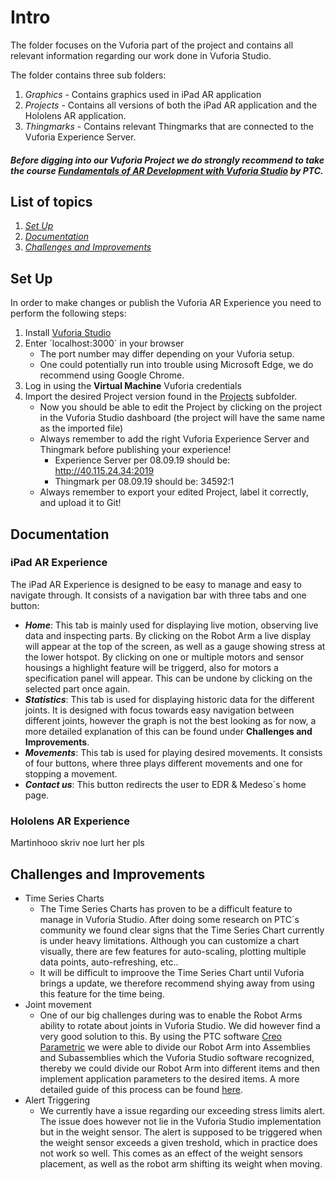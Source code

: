 # Intro
The folder focuses on the Vuforia part of the project and contains all relevant information regarding our work done in Vuforia Studio.

The folder contains three sub folders:
1. *Graphics* - Contains graphics used in iPad AR application
2. *Projects* - Contains all versions of both the iPad AR application and the Hololens AR application.
3. *Thingmarks* - Contains relevant Thingmarks that are connected to the Vuforia Experience Server.

##### *Before digging into our Vuforia Project we do **strongly recommend** to take the course [Fundamentals of AR Development with Vuforia Studio](https://www.ptcu.com/enrollment/student/fundamentals-of-ar-development-with-vuforia-studio) by PTC.*
## List of topics
1. [*Set Up*](#of1)
2. [*Documentation*](#of2)
3. [*Challenges and Improvements*](#of3)

<a name="of1"></a>
## Set Up
In order to make changes or publish the Vuforia AR Experience you need to perform the following steps:

1. Install [Vuforia Studio](https://www.ptc.com/en/products/augmented-reality/vuforia-studio "Vuforia Studio")
2. Enter ´localhost:3000´ in your browser
    * The port number may differ depending on your Vuforia setup.
    * One could potentially run into trouble using Microsoft Edge, we do recommend using Google Chrome.
3. Log in using the **Virtual Machine** Vuforia credentials
4. Import the desired Project version found in the [Projects](https://github.com/EDRoMedeso/Summer-Intern-Project-2019/tree/master/Vuforia/Projects) subfolder.
    * Now you should be able to edit the Project by clicking on the project in the Vuforia Studio dashboard (the project will have the same name as the imported file)
    * Always remember to add the right Vuforia Experience Server and Thingmark before publishing your experience!
        * Experience Server per 08.09.19 should be: http://40.115.24.34:2019
        * Thingmark per 08.09.19 should be: 34592:1
    * Always remember to export your edited Project, label it correctly, and upload it to Git!

<a name="of2"></a>
## Documentation

### iPad AR Experience
The iPad AR Experience is designed to be easy to manage and easy to navigate through. It consists of a navigation bar with three tabs and one button:

- ***Home***: This tab is mainly used for displaying live motion, observing live data and inspecting parts. By clicking on the Robot Arm a live display will appear at the top of the screen, as well as a gauge showing stress at the lower hotspot. By clicking on one or multiple motors and sensor housings a highlight feature will be triggerd, also for motors a specification panel will appear. This can be undone by clicking on the selected part once again. 
- ***Statistics***: This tab is used for displaying historic data for the different joints. It is designed with focus towards easy navigation between different joints, however the graph is not the best looking as for now, a more detailed explanation of this can be found under **Challenges and Improvements**.
- ***Movements***: This tab is used for playing desired movements. It consists of four buttons, where three plays different movements and one for stopping a movement.
- ***Contact us***: This button redirects the user to EDR & Medeso´s home page. 

### Hololens AR Experience
Martinhooo skriv noe lurt her pls

<a name="of3"></a>
## Challenges and Improvements

* Time Series Charts
    - The Time Series Charts has proven to be a difficult feature to manage in Vuforia Studio. After doing some research on PTC´s community we found clear signs that the Time Series Chart currently is under heavy limitations. Although you can customize a chart visually, there are few features for auto-scaling, plotting multiple data points, auto-refreshing, etc.. 
    - It will be difficult to improove the Time Series Chart until Vuforia brings a update, we therefore recommend shying away from using this feature for the time being.
* Joint movement
    - One of our big challenges during was to enable the Robot Arms ability to rotate about joints in Vuforia Studio. We did however find a very good solution to this. By using the PTC software [Creo Parametric](https://www.ptc.com/en/products/cad/creo/parametric) we were able to divide our Robot Arm into Assemblies and Subassemblies which the Vuforia Studio software recognized, thereby we could divide our Robot Arm into different items and then implement application parameters to the desired items. A more detailed guide of this process can be found [here](https://community.ptc.com/t5/Vuforia-Studio/Mechanism-Concept-in-Vuforia-Studio-How-to-make-rotation-more/td-p/552743).
* Alert Triggering
    - We currently have a issue regarding our exceeding stress limits alert. The issue does however not lie in the Vuforia Studio implementation but in the weight sensor. The alert is supposed to be triggered when the weight sensor exceeds a given treshold, which in practice does not work so well. This comes as an effect of the weight sensors placement, as well as the robot arm shifting its weight when moving. 
